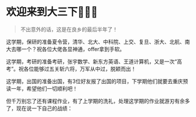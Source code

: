 # 欢迎来到大三下🤣🤣🤣

> 不出意外的话，这是在良乡的最后半年了！

这学期，保研的准备夏令营，清华、北大、中科院、上交、复旦、浙大、北航、南大去哪一个？祝各位大佬各显神通，offer拿到手软。

这学期，考研的准备考研，张宇数学、新东方英语、王道计算机，又是一次“高考”。祝各位能够过五关斩六将，万军从中过，脱颖而出！

这学期，出国的准备出国，有3位好友报了出国的项目，下学期他们就要去重庆预读一年，希望他们一切顺利吧！

但千万别忘了还有课程作业，有了上学期的洗礼，处理这学期的作业就游刃有余多了，现在说一下自己的战绩：
